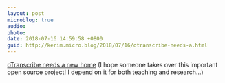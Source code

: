 ```yaml
---
layout: post
microblog: true
audio: 
photo: 
date: 2018-07-16 14:59:58 +0800
guid: http://kerim.micro.blog/2018/07/16/otranscribe-needs-a.html
---
```

[oTranscribe needs a new home](https://ejb.github.io/2018/07/15/otranscribe-new-home.html) (I hope someone takes over this important open source project! I depend on it for both teaching and research…)
